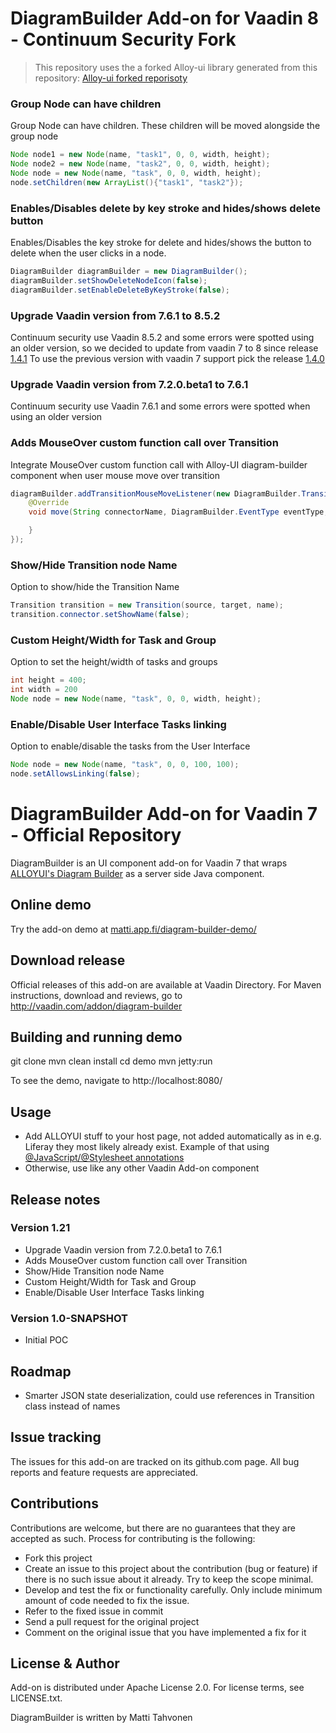 # DiagramBuilder Add-on for Vaadin 8 - Continuum Security Fork

> This repository uses the a forked Alloy-ui library generated from this repository: [Alloy-ui forked reporisoty](https://github.com/continuumsecurity/alloy-ui)

### Group Node can have children
Group Node can have children. These children will be moved alongside the group node
````java
Node node1 = new Node(name, "task1", 0, 0, width, height);
Node node2 = new Node(name, "task2", 0, 0, width, height);
Node node = new Node(name, "task", 0, 0, width, height);
node.setChildren(new ArrayList(){"task1", "task2"});
````

### Enables/Disables delete by key stroke and hides/shows delete button
Enables/Disables the key stroke for delete and hides/shows the button to delete when
the user clicks in a node.
```Java
DiagramBuilder diagramBuilder = new DiagramBuilder();
diagramBuilder.setShowDeleteNodeIcon(false);
diagramBuilder.setEnableDeleteByKeyStroke(false);
```

### Upgrade Vaadin version from 7.6.1 to 8.5.2
Continuum security use Vaadin 8.5.2 and some errors were spotted using an older version, so we decided to update from
vaadin 7 to 8 since release [1.4.1](https://github.com/continuumsecurity/diagram-builder/releases/tag/1.4.1)
To use the previous version with vaadin 7 support pick the release [1.4.0](https://github.com/continuumsecurity/diagram-builder/releases/tag/1.4.0)

### Upgrade Vaadin version from 7.2.0.beta1 to 7.6.1
Continuum security use Vaadin 7.6.1 and some errors were spotted when using an older version

### Adds MouseOver custom function call over Transition
Integrate MouseOver custom function call with Alloy-UI diagram-builder component when
user mouse move over transition

```Java
diagramBuilder.addTransitionMouseMoveListener(new DiagramBuilder.TransitionMouseMoveListener() {
    @Override
    void move(String connectorName, DiagramBuilder.EventType eventType, Double top, Double left) {

    }
});
```

### Show/Hide Transition node Name
Option to show/hide the Transition Name
```Java
Transition transition = new Transition(source, target, name);
transition.connector.setShowName(false);
```

### Custom Height/Width for Task and Group
Option to set the height/width of tasks and groups
```Java
int height = 400;
int width = 200
Node node = new Node(name, "task", 0, 0, width, height);
```

### Enable/Disable User Interface Tasks linking
Option to enable/disable the tasks from the User Interface
```Java
Node node = new Node(name, "task", 0, 0, 100, 100);
node.setAllowsLinking(false);
```

# DiagramBuilder Add-on for Vaadin 7 - Official Repository

DiagramBuilder is an UI component add-on for Vaadin 7 that wraps [ALLOYUI's 
Diagram Builder](http://alloyui.com/examples/diagram-builder/) as a server side Java component.

## Online demo

Try the add-on demo at [matti.app.fi/diagram-builder-demo/](http://matti.app.fi/diagram-builder-demo/)

## Download release

Official releases of this add-on are available at Vaadin Directory. For Maven instructions, download and reviews, go to http://vaadin.com/addon/diagram-builder

## Building and running demo

git clone <url of the DiagramBuilder repository>
mvn clean install
cd demo
mvn jetty:run

To see the demo, navigate to http://localhost:8080/

## Usage

 * Add ALLOYUI stuff to your host page, not added automatically as in e.g. Liferay they most likely already exist. Example of that using [@JavaScript/@Stylesheet annotations](https://github.com/mstahv/diagram-builder/blob/master/diagram-builder-demo/src/main/java/org/vaadin/diagrambuilder/demo/DemoUI.java#L34-L35)
 * Otherwise, use like any other Vaadin Add-on component

 
## Release notes

### Version 1.21
* Upgrade Vaadin version from 7.2.0.beta1 to 7.6.1
* Adds MouseOver custom function call over Transition
* Show/Hide Transition node Name
* Custom Height/Width for Task and Group
* Enable/Disable User Interface Tasks linking

### Version 1.0-SNAPSHOT

 * Initial POC

## Roadmap

 * Smarter JSON state deserialization, could use references in Transition class instead of names

## Issue tracking

The issues for this add-on are tracked on its github.com page. All bug reports and feature requests are appreciated. 

## Contributions

Contributions are welcome, but there are no guarantees that they are accepted as such. Process for contributing is the following:
- Fork this project
- Create an issue to this project about the contribution (bug or feature) if there is no such issue about it already. Try to keep the scope minimal.
- Develop and test the fix or functionality carefully. Only include minimum amount of code needed to fix the issue.
- Refer to the fixed issue in commit
- Send a pull request for the original project
- Comment on the original issue that you have implemented a fix for it

## License & Author

Add-on is distributed under Apache License 2.0. For license terms, see LICENSE.txt.

DiagramBuilder is written by Matti Tahvonen

